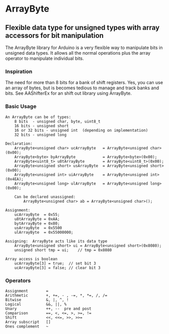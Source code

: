 ArrayByte
======
Flexible data type for unsigned types with array accessors for bit manipulation
------------------------------------------------------------------------------

The ArrayByte library for Arduino is a very flexible way to manipulate bits in unsigned data types.  It allows all the normal operations plus the array operator to manipulate individual bits.

### Inspiration

The need for more than 8 bits for a bank of shift registers.  Yes, you can use an array of bytes, but is becomes tedious to manage and track banks and bits.  See AAShifterEx for an shift out library using ArrayByte.

### Basic Usage

	An ArrayByte can be of types:
		8 bits  - unsigned char, byte, uint8_t
		16 bits - unsigned short
		16 or 32 bits - unsigned int  (depending on implementation)
		32 bits - unsigned long
		
	Declaration:
		ArrayByte<unsigned char> ucArrayByte   = ArrayByte<unsigned char>(0x00);
		ArrayByte<byte> byArrayByte            = ArrayByte<byte>(0x00);
		ArrayByte<uint8_t> u8tArrayByte        = ArrayByte<uint8_t>(0x00);
		ArrayByte<unsigned short> usArrayByte  = ArrayByte<unsigned short>(0x00);
		ArrayByte<unsigned int> uiArrayByte    = ArrayByte<unsigned int>(0x4EA);
		ArrayByte<unsigned long> ulArrayByte   = ArrayByte<unsigned long>(0x00);
		
		Can be declared unassigned:
			ArrayByte<unsigned char> ab = ArrayByte<unsigned char>();
			
	Assignment:
		ucArrayByte  = 0x55;
		u8tArrayByte = 0xAA;
		bytArrayByte = 0x80;
		usArrayByte  = 0x5500
		ulArrayByte  = 0x55000000;
		
	Assigning:  ArrayByte acts like its data type
		ArrayByte<unsigned short> ui = ArrayByte<unsigned short>(0x8080);
		unsigned short tmp = ui;	// tmp = 0x8080
	
	Array access is boolean
		ucArrayByte[3] = true;	// set bit 3
		ucArrayByte[3] = false;	// clear bit 3
		
### Operators
    
	Assignment        =
	Arithmetic        +, +=, - , -=, *, *=, /, /=
	Bitwise           &, |, ^, !
	Logical           &&, ||, %
	Unary             ++, --  pre and post
	Comparison        ==, <, <=, >, >=, !=
	Shift             <<, <<=, >>, >>=
	Array subscript   []
	Ones complement   ~